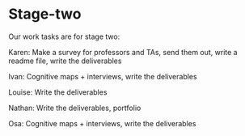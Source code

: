 # Stage-two

Our work tasks are for stage two:

Karen: Make a survey for professors and TAs, send them out, write a readme file, write the deliverables

Ivan: Cognitive maps + interviews, write the deliverables

Louise: Write the deliverables

Nathan: Write the deliverables, portfolio

Osa: Cognitive maps + interviews, write the deliverables
